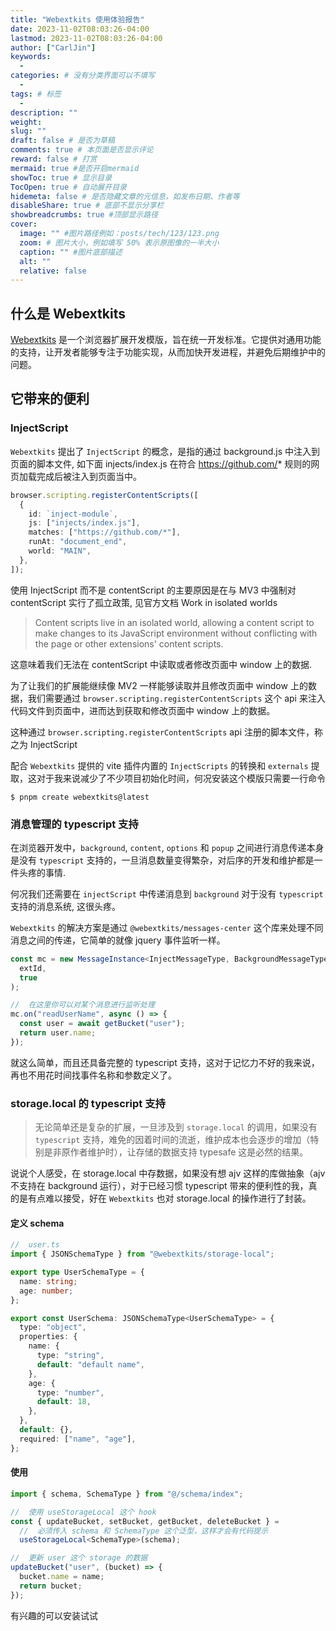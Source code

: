 ```yaml
---
title: "Webextkits 使用体验报告"
date: 2023-11-02T08:03:26-04:00
lastmod: 2023-11-02T08:03:26-04:00
author: ["CarlJin"]
keywords:
  -
categories: # 没有分类界面可以不填写
  -
tags: # 标签
  -
description: ""
weight:
slug: ""
draft: false # 是否为草稿
comments: true # 本页面是否显示评论
reward: false # 打赏
mermaid: true #是否开启mermaid
showToc: true # 显示目录
TocOpen: true # 自动展开目录
hidemeta: false # 是否隐藏文章的元信息，如发布日期、作者等
disableShare: true # 底部不显示分享栏
showbreadcrumbs: true #顶部显示路径
cover:
  image: "" #图片路径例如：posts/tech/123/123.png
  zoom: # 图片大小，例如填写 50% 表示原图像的一半大小
  caption: "" #图片底部描述
  alt: ""
  relative: false
---
```


## 什么是 Webextkits

[Webextkits](https://webextkits-docs.pages.dev/) 是一个浏览器扩展开发模版，旨在统一开发标准。它提供对通用功能的支持，让开发者能够专注于功能实现，从而加快开发进程，并避免后期维护中的问题。

## 它带来的便利

### InjectScript

`Webextkits` 提出了 `InjectScript` 的概念，是指的通过 background.js 中注入到页面的脚本文件, 如下面 injects/index.js 在符合 https://github.com/* 规则的网页加载完成后被注入到页面当中。

```typescript
browser.scripting.registerContentScripts([
  {
    id: `inject-module`,
    js: ["injects/index.js"],
    matches: ["https://github.com/*"],
    runAt: "document_end",
    world: "MAIN",
  },
]);
```

使用 InjectScript 而不是 contentScript 的主要原因是在与 MV3 中强制对 contentScript 实行了孤立政策, 见官方文档 Work in isolated worlds

> Content scripts live in an isolated world, allowing a content script to make changes to its JavaScript environment without conflicting with the page or other extensions' content scripts.

这意味着我们无法在 contentScript 中读取或者修改页面中 window 上的数据.

为了让我们的扩展能继续像 MV2 一样能够读取并且修改页面中 window 上的数据，我们需要通过 `browser.scripting.registerContentScripts` 这个 api 来注入代码文件到页面中，进而达到获取和修改页面中 window 上的数据。

这种通过 `browser.scripting.registerContentScripts` api 注册的脚本文件，称之为 InjectScript

配合 `Webextkits` 提供的 vite 插件内置的 `InjectScripts` 的转换和 `externals` 提取，这对于我来说减少了不少项目初始化时间，何况安装这个模版只需要一行命令

```shell
$ pnpm create webextkits@latest
```

### 消息管理的 typescript 支持

在浏览器开发中，`background`, `content`, `options` 和 `popup` 之间进行消息传递本身是没有 `typescript` 支持的，一旦消息数量变得繁杂，对后序的开发和维护都是一件头疼的事情.

何况我们还需要在 `injectScript` 中传递消息到 `background` 对于没有 `typescript` 支持的消息系统, 这很头疼。

`Webextkits` 的解决方案是通过 `@webextkits/messages-center` 这个库来处理不同消息之间的传递，它简单的就像 jquery 事件监听一样。

```typescript
const mc = new MessageInstance<InjectMessageType, BackgroundMessageType>(
  extId,
  true
);

//  在这里你可以对某个消息进行监听处理
mc.on("readUserName", async () => {
  const user = await getBucket("user");
  return user.name;
});
```

就这么简单，而且还具备完整的 typescript 支持，这对于记忆力不好的我来说，再也不用花时间找事件名称和参数定义了。

### storage.local 的 typescript 支持

> 无论简单还是复杂的扩展，一旦涉及到 `storage.local` 的调用，如果没有 `typescript` 支持，难免的因着时间的流逝，维护成本也会逐步的增加（特别是非原作者维护时），让存储的数据支持 typesafe 这是必然的结果。

说说个人感受，在 storage.local 中存数据，如果没有想 ajv 这样的库做抽象（ajv 不支持在 background 运行），对于已经习惯 typescript 带来的便利性的我，真的是有点难以接受，好在 `Webextkits` 也对 storage.local 的操作进行了封装。

#### 定义 schema

```typescript
//  user.ts
import { JSONSchemaType } from "@webextkits/storage-local";

export type UserSchemaType = {
  name: string;
  age: number;
};

export const UserSchema: JSONSchemaType<UserSchemaType> = {
  type: "object",
  properties: {
    name: {
      type: "string",
      default: "default name",
    },
    age: {
      type: "number",
      default: 18,
    },
  },
  default: {},
  required: ["name", "age"],
};
```

#### 使用

```typescript
import { schema, SchemaType } from "@/schema/index";

//  使用 useStorageLocal 这个 hook
const { updateBucket, setBucket, getBucket, deleteBucket } =
  //  必须传入 schema 和 SchemaType 这个泛型，这样才会有代码提示
  useStorageLocal<SchemaType>(schema);

//  更新 user 这个 storage 的数据
updateBucket("user", (bucket) => {
  bucket.name = name;
  return bucket;
});
```

有兴趣的可以安装试试
